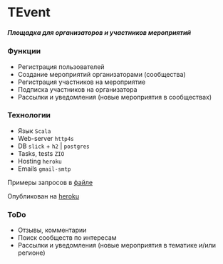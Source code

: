 # TEvent

##### Площадка для организаторов и участников мероприятий

### Функции
- Регистрация пользователей
- Создание мероприятий организаторами (сообщества)
- Регистрация участников на мероприятие
- Подписка участников на организатора
- Рассылки и уведомления (новые мероприятия в сообществах)

### Технологии
- Язык `Scala`
- Web-server `http4s`
- DB `slick` + `h2` | `postgres`
- Tasks, tests `ZIO`
- Hosting `heroku`
- Emails `gmail-smtp`

Примеры запросов в [файле](./test.http)

Опубликован на [heroku](https://tevent.herokuapp.com/api/v1)

### ToDo
- Отзывы, комментарии
- Поиск сообществ по интересам
- Рассылки и уведомления (новые мероприятия в тематике и/или регионе)
